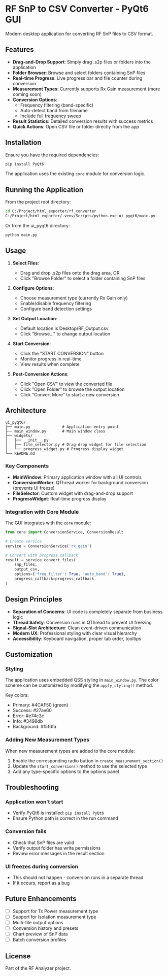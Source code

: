 # RF SnP to CSV Converter - PyQt6 GUI

Modern desktop application for converting RF SnP files to CSV format.

## Features

- **Drag-and-Drop Support**: Simply drag .s2p files or folders into the application
- **Folder Browser**: Browse and select folders containing SnP files
- **Real-time Progress**: Live progress bar and file counter during conversion
- **Measurement Types**: Currently supports Rx Gain measurement (more coming soon)
- **Conversion Options**:
  - Frequency filtering (band-specific)
  - Auto-detect band from filename
  - Include full frequency sweep
- **Result Statistics**: Detailed conversion results with success metrics
- **Quick Actions**: Open CSV file or folder directly from the app

## Installation

Ensure you have the required dependencies:

```bash
pip install PyQt6
```

The application uses the existing `core` module for conversion logic.

## Running the Application

From the project root directory:

```bash
cd C:/Project/html_exporter/rf_converter
C:/Project/html_exporter/.venv/Scripts/python.exe ui_pyqt6/main.py
```

Or from the ui_pyqt6 directory:

```bash
python main.py
```

## Usage

1. **Select Files**:
   - Drag and drop .s2p files onto the drag area, OR
   - Click "Browse Folder" to select a folder containing SnP files

2. **Configure Options**:
   - Choose measurement type (currently Rx Gain only)
   - Enable/disable frequency filtering
   - Configure band detection settings

3. **Set Output Location**:
   - Default location is Desktop/RF_Output.csv
   - Click "Browse..." to change output location

4. **Start Conversion**:
   - Click the "START CONVERSION" button
   - Monitor progress in real-time
   - View results when complete

5. **Post-Conversion Actions**:
   - Click "Open CSV" to view the converted file
   - Click "Open Folder" to browse the output location
   - Click "Convert More" to start a new conversion

## Architecture

```
ui_pyqt6/
├── main.py              # Application entry point
├── main_window.py       # Main window class
├── widgets/
│   ├── __init__.py
│   ├── file_selector.py # Drag-drop widget for file selection
│   └── progress_widget.py # Progress display widget
└── README.md
```

### Key Components

- **MainWindow**: Primary application window with all UI controls
- **ConversionWorker**: QThread worker for background conversion (prevents UI freeze)
- **FileSelector**: Custom widget with drag-and-drop support
- **ProgressWidget**: Real-time progress display

### Integration with Core Module

The GUI integrates with the `core` module:

```python
from core import ConversionService, ConversionResult

# Create service
service = ConversionService('rx_gain')

# Convert with progress callback
result = service.convert_files(
    snp_files,
    output_csv,
    options={'freq_filter': True, 'auto_band': True},
    progress_callback=progress_callback
)
```

## Design Principles

- **Separation of Concerns**: UI code is completely separate from business logic
- **Thread Safety**: Conversion runs in QThread to prevent UI freezing
- **Signal-Slot Architecture**: Clean event-driven communication
- **Modern UX**: Professional styling with clear visual hierarchy
- **Accessibility**: Keyboard navigation, proper tab order, tooltips

## Customization

### Styling

The application uses embedded QSS styling in `main_window.py`. The color scheme can be customized by modifying the `apply_styling()` method.

Key colors:
- Primary: #4CAF50 (green)
- Success: #27ae60
- Error: #e74c3c
- Info: #3498db
- Background: #f5f6fa

### Adding New Measurement Types

When new measurement types are added to the core module:

1. Enable the corresponding radio button in `create_measurement_section()`
2. Update the `start_conversion()` method to use the selected type
3. Add any type-specific options to the options panel

## Troubleshooting

### Application won't start
- Verify PyQt6 is installed: `pip install PyQt6`
- Ensure Python path is correct in the run command

### Conversion fails
- Check that SnP files are valid
- Verify output folder has write permissions
- Review error messages in the result section

### UI freezes during conversion
- This should not happen - conversion runs in a separate thread
- If it occurs, report as a bug

## Future Enhancements

- [ ] Support for Tx Power measurement type
- [ ] Support for Isolation measurement type
- [ ] Multi-file output options
- [ ] Conversion history and presets
- [ ] Chart preview of SnP data
- [ ] Batch conversion profiles

## License

Part of the RF Analyzer project.
